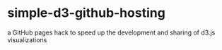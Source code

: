 # simple-d3-github-hosting
a GitHub pages hack to speed up the development and sharing of d3.js visualizations
